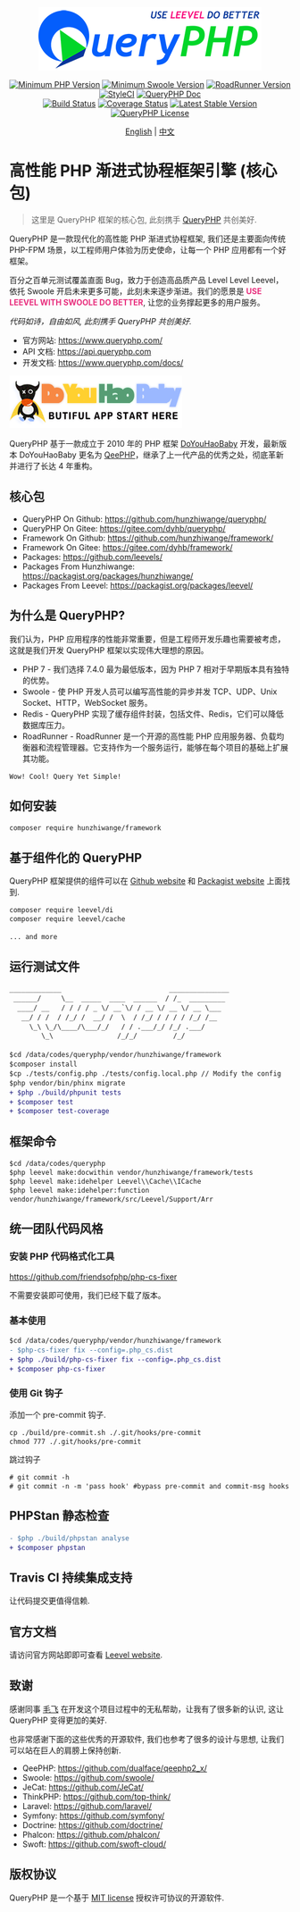 <p align="center">
  <a href="https://queryphp.com">
    <img src="./leevel.png" />
  </a>
</p>

<p align="center">
  <a href="https://php.net"><img src="https://img.shields.io/badge/PHP-%3E%3D%207.4.0-8892BF.svg" alt="Minimum PHP Version"></a>
  <a href="https://www.swoole.com/"><img src="https://img.shields.io/badge/Swoole-%3E%3D%204.5.2-008de0.svg" alt="Minimum Swoole Version"></a>
  <a href="https://github.com/spiral/roadrunner"><img alt="RoadRunner Version" src="https://img.shields.io/badge/RoadRunner-%3E=1.8.2-brightgreen.svg" /></a>
  <a href="https://github.styleci.io/repos/91284136"><img src="https://github.styleci.io/repos/91284136/shield?branch=master" alt="StyleCI"></a>
  <a href='https://www.queryphp.com/docs/'><img src='https://img.shields.io/badge/docs-passing-green.svg?maxAge=2592000' alt='QueryPHP Doc' /></a>
  <br />
  <a href="https://travis-ci.org/hunzhiwange/framework">
    <img alt="Build Status" src="https://img.shields.io/travis/hunzhiwange/framework.svg" /></a>
  <a href='https://coveralls.io/github/hunzhiwange/framework?branch=master'><img src='https://coveralls.io/repos/github/hunzhiwange/framework/badge.svg?branch=master' alt='Coverage Status' /></a>
  <a href='https://packagist.org/packages/hunzhiwange/framework'><img src='http://img.shields.io/packagist/v/hunzhiwange/framework.svg' alt='Latest Stable Version' /></a>
  <a href="http://opensource.org/licenses/MIT">
    <img alt="QueryPHP License" src="https://poser.pugx.org/hunzhiwange/framework/license.svg" /></a>
</p>

<p align="center">
    <a href="./README.md">English</a> | <a href="./README-zh-CN.md">中文</a>
</p>

# 高性能 PHP 渐进式协程框架引擎 (核心包)

> 这里是 QueryPHP 框架的核心包, 此刻携手 [QueryPHP](https://github.com/hunzhiwange/queryphp) 共创美好.

QueryPHP 是一款现代化的高性能 PHP 渐进式协程框架, 我们还是主要面向传统 PHP-FPM 场景，以工程师用户体验为历史使命，让每一个 PHP 应用都有一个好框架。

百分之百单元测试覆盖直面 Bug，致力于创造高品质产品 Level Level Leevel，依托 Swoole 开启未来更多可能，此刻未来逐步渐进。我们的愿景是 **<span style="color:#e82e7d;">USE LEEVEL WITH SWOOLE DO BETTER</span>**, 让您的业务撑起更多的用户服务。

*代码如诗，自由如风, 此刻携手 QueryPHP 共创美好.*

* 官方网站: <https://www.queryphp.com/>
* API 文档: <https://api.queryphp.com>
* 开发文档: <https://www.queryphp.com/docs/>

![](doyouhaobaby.png)

QueryPHP 基于一款成立于 2010 年的 PHP 框架 [DoYouHaoBaby](https://github.com/hunzhiwange/dyhb.blog-x/tree/master/Upload/DoYouHaoBaby) 开发，最新版本 DoYouHaoBaby 更名为 [QeePHP](https://github.com/hunzhiwange/windsforce/tree/master/upload/System/include/QeePHP)，继承了上一代产品的优秀之处，彻底革新并进行了长达 4 年重构。

## 核心包

 * QueryPHP On Github: <https://github.com/hunzhiwange/queryphp/>
 * QueryPHP On Gitee: <https://gitee.com/dyhb/queryphp/>
 * Framework On Github: <https://github.com/hunzhiwange/framework/>
 * Framework On Gitee: <https://gitee.com/dyhb/framework/>
 * Packages: <https://github.com/leevels/>
 * Packages From Hunzhiwange: <https://packagist.org/packages/hunzhiwange/>
 * Packages From Leevel: <https://packagist.org/packages/leevel/>

## 为什么是 QueryPHP?

我们认为，PHP 应用程序的性能非常重要，但是工程师开发乐趣也需要被考虑，这就是我们开发 QueryPHP 框架以实现伟大理想的原因。

* PHP 7 - 我们选择 7.4.0 最为最低版本，因为 PHP 7 相对于早期版本具有独特的优势。
* Swoole - 使 PHP 开发人员可以编写高性能的异步并发 TCP、UDP、Unix Socket、HTTP，WebSocket 服务。
* Redis - QueryPHP 实现了缓存组件封装，包括文件、Redis，它们可以降低数据库压力。
* RoadRunner - RoadRunner 是一个开源的高性能 PHP 应用服务器、负载均衡器和流程管理器。它支持作为一个服务运行，能够在每个项目的基础上扩展其功能。

```
Wow! Cool! Query Yet Simple!
```

## 如何安装

```
composer require hunzhiwange/framework
```

## 基于组件化的 QueryPHP

QueryPHP 框架提供的组件可以在 [Github website](https://github.com/leevels) 和 [Packagist website](https://packagist.org/packages/leevel/) 上面找到.

```
composer require leevel/di
composer require leevel/cache

... and more
```

## 运行测试文件

```diff
_____________                           _______________
 ______/     \__  _____  ____  ______  / /_  _________
  ____/ __   / / / / _ \/ __`\/ / __ \/ __ \/ __ \___
   __/ / /  / /_/ /  __/ /  \  / /_/ / / / / /_/ /__
     \_\ \_/\____/\___/_/   / / .___/_/ /_/ .___/
        \_\                /_/_/         /_/

$cd /data/codes/queryphp/vendor/hunzhiwange/framework      
$composer install
$cp ./tests/config.php ./tests/config.local.php // Modify the config
$php vendor/bin/phinx migrate
+ $php ./build/phpunit tests
+ $composer test
+ $composer test-coverage
```

## 框架命令

```
$cd /data/codes/queryphp
$php leevel make:docwithin vendor/hunzhiwange/framework/tests
$php leevel make:idehelper Leevel\\Cache\\ICache
$php leevel make:idehelper:function vendor/hunzhiwange/framework/src/Leevel/Support/Arr
```

## 统一团队代码风格

### 安装 PHP 代码格式化工具

<https://github.com/friendsofphp/php-cs-fixer>

不需要安装即可使用，我们已经下载了版本。

### 基本使用

```diff
$cd /data/codes/queryphp/vendor/hunzhiwange/framework
- $php-cs-fixer fix --config=.php_cs.dist
+ $php ./build/php-cs-fixer fix --config=.php_cs.dist
+ $composer php-cs-fixer
```

### 使用 Git 钩子

添加一个 pre-commit 钩子.

```
cp ./build/pre-commit.sh ./.git/hooks/pre-commit
chmod 777 ./.git/hooks/pre-commit
```

跳过钩子

```
# git commit -h
# git commit -n -m 'pass hook' #bypass pre-commit and commit-msg hooks
```

## PHPStan 静态检查

```diff
- $php ./build/phpstan analyse
+ $composer phpstan
```

## Travis CI 持续集成支持

让代码提交更值得信赖.

## 官方文档

请访问官方网站即即可查看 [Leevel website](http://www.queryphp.com).

## 致谢

感谢同事 [毛飞](https://github.com/maosea0125) 在开发这个项目过程中的无私帮助，让我有了很多新的认识, 这让 QueryPHP 变得更加的美好.

也非常感谢下面的这些优秀的开源软件, 我们也参考了很多的设计与思想, 让我们可以站在巨人的肩膀上保持创新.

 * QeePHP: <https://github.com/dualface/qeephp2_x/>
 * Swoole: <https://github.com/swoole/>
 * JeCat: <https://github.com/JeCat/>
 * ThinkPHP: <https://github.com/top-think/>
 * Laravel: <https://github.com/laravel/>
 * Symfony: <https://github.com/symfony/>
 * Doctrine: <https://github.com/doctrine/>
 * Phalcon: <https://github.com/phalcon/>
 * Swoft: <https://github.com/swoft-cloud/>

## 版权协议

QueryPHP 是一个基于 [MIT license](http://opensource.org/licenses/MIT) 授权许可协议的开源软件.
